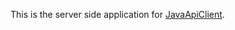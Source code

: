 This is the server side application for [JavaApiClient](https://github.com/zaidsidd360/JavaApiClient).
